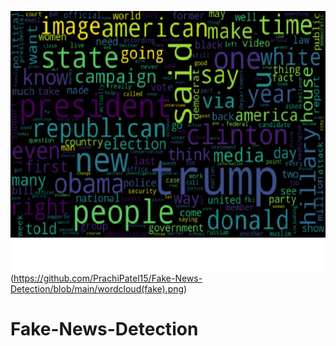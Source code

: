 ![](https://github.com/PrachiPatel15/Fake-News-Detection/blob/main/wordcloud(true).png)(https://github.com/PrachiPatel15/Fake-News-Detection/blob/main/wordcloud(fake).png)
# Fake-News-Detection
